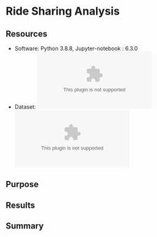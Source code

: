 # Ride Sharing Analysis

## Resources
 - Software: Python 3.8.8, Jupyter-notebook : 6.3.0
 - Dataset: ![city_data.csv](https://github.com/cffhr99/Module5-Challenge/blob/main/Resources/city_data.csv) 
            ![ride_data.csv](https://github.com/cffhr99/Module5-Challenge/blob/main/Resources/ride_data.csv)
            
## Purpose

## Results

## Summary
